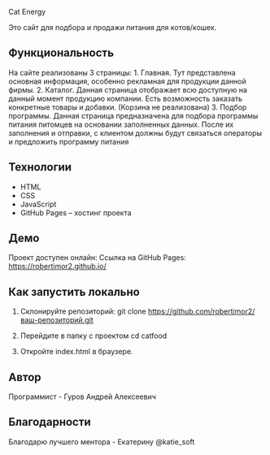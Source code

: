 Cat Energy

Это сайт для подбора и продажи питания для котов/кошек.

## Функциональность
На сайте реализованы 3 страницы:
    1. Главная. Тут представлена основная информация, особенно рекламная для продукции данной фирмы. 
    2. Каталог. Данная страница отображает всю доступную на данный момент продукцию компании. Есть возможность заказать конкретные товары и добавки. (Корзина не реализована)
    3. Подбор программы. Данная страница предназначена для подбора программы питания питомцев на основании заполненных данных. После их заполнения и отправки, с клиентом должны будут связаться операторы и предложить программу питания



## Технологии

- HTML
- CSS
- JavaScript
- GitHub Pages – хостинг проекта




## Демо
Проект доступен онлайн: Ссылка на GitHub Pages: https://robertimor2.github.io/


## Как запустить локально
1) Склонируйте репозиторий:
    git clone https://github.com/robertimor2/ваш-репозиторий.git
    
2) Перейдите в папку с проектом 
    cd catfood

3) Откройте index.html в браузере.



## Автор

Программист - Гуров Андрей Алексеевич


## Благодарности

Благодарю лучшего ментора - Екатерину @katie_soft 